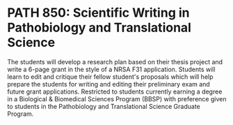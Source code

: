 # PATH 850: Scientific Writing in Pathobiology and Translational Science

The students will develop a research plan based on their thesis project and write a 6-page grant in the style of a NRSA F31 application. Students will learn to edit and critique their fellow student's proposals which will help prepare the students for writing and editing their preliminary exam and future grant applications. Restricted to students currently earning a degree in a Biological & Biomedical Sciences Program (BBSP) with preference given to students in the Pathobiology and Translational Science Graduate Program.